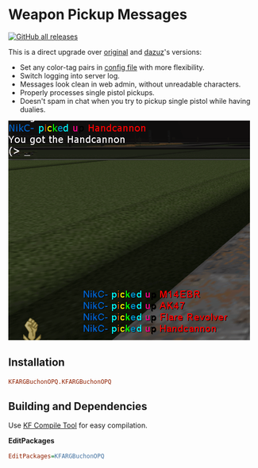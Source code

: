 # Weapon Pickup Messages

[![GitHub all releases](https://img.shields.io/github/downloads/InsultingPros/KFARGBuchonOPQ/total)](https://github.com/InsultingPros/KFARGBuchonOPQ/releases)

This is a direct upgrade over [original](https://forums.tripwireinteractive.com/index.php?threads/mutator-weapon-pickup-message.51935/) and [dazuz](https://steamcommunity.com/sharedfiles/filedetails/?id=1805798710)'s versions:

- Set any color-tag pairs in [config file](Configs/KFARGBuchonOPQ.ini 'main config') with more flexibility.
- Switch logging into server log.
- Messages look clean in web admin, without unreadable characters.
- Properly processes single pistol pickups.
- Doesn't spam in chat when you try to pickup single pistol while having dualies.

![IMG](Docs/media/example.png)

## Installation

```ini
KFARGBuchonOPQ.KFARGBuchonOPQ
```

## Building and Dependencies

Use [KF Compile Tool](https://github.com/InsultingPros/KFCompileTool) for easy compilation.

**EditPackages**

```ini
EditPackages=KFARGBuchonOPQ
```
